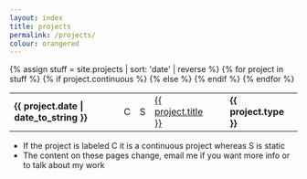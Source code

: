 ```yaml
---
layout: index
title: projects
permalink: /projects/
colour: orangered
---
```



<table>
    {% assign stuff = site.projects | sort: 'date' | reverse %}
        {% for project in stuff %}
        <tr>
            <td> <strong> {{ project.date | date_to_string }} </strong></td>
            {% if project.continuous %}
            <td> C </td>
            {% else %}
            <td> S </td>
            {% endif %}
            <td> <a href="{{ site.baseurl }}{{ project.url }}"> {{ project.title }}</a></td>
            <td style="border-left: 0px; border-right: 0px; background-color: {{ project.colour }};"> </td>
            <td style="border-left: 0px;"> <strong> {{ project.type }} </strong> </td>
        </tr>
        {% endfor %}
</table>

* If the project is labeled C it is a continuous project whereas S is static
* The content on these pages change, email me if you want more info or to talk about my work 

<!-- 
|---
|2013|[60//5\203](http://hacks.youngrewiredstate.org/events/YRS2013/60-5-203)| program |
|===
-->
